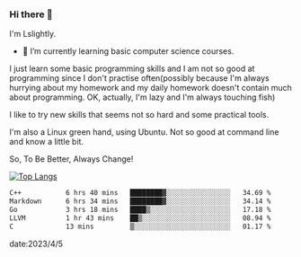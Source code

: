 ### Hi there 👋

I'm Lslightly.

- 🌱 I’m currently learning basic computer science courses.

I just learn some basic programming skills and I am not so good at programming since I don't practise often(possibly because I'm always hurrying about my homework and my daily homework doesn't contain much about programming. OK, actually, I'm lazy and I'm always touching fish)

I like to try new skills that seems not so hard and some practical tools.

I'm also a Linux green hand, using Ubuntu. Not so good at command line and know a little bit.

So, To Be Better, Always Change!

[![Top Langs](https://github-readme-stats.vercel.app/api/top-langs/?username=Lslightly&layout=compact)](https://github.com/anuraghazra/github-readme-stats)

<!--START_SECTION:waka-->

```txt
C++           6 hrs 40 mins   ████████▓░░░░░░░░░░░░░░░░   34.69 %
Markdown      6 hrs 34 mins   ████████▓░░░░░░░░░░░░░░░░   34.14 %
Go            3 hrs 18 mins   ████▒░░░░░░░░░░░░░░░░░░░░   17.18 %
LLVM          1 hr 43 mins    ██▒░░░░░░░░░░░░░░░░░░░░░░   08.94 %
C             13 mins         ▒░░░░░░░░░░░░░░░░░░░░░░░░   01.17 %
```

<!--END_SECTION:waka-->

date:2023/4/5

